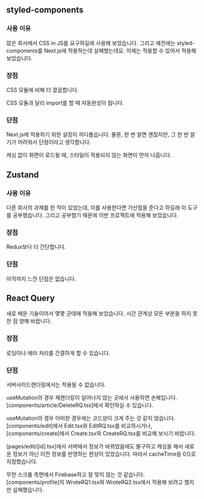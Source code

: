 ## styled-components

### 사용 이유

많은 회사에서 CSS in JS를 요구하길래 사용해 보았습니다. 그리고 예전에는 styled-components를 Next.js에 적용하는데 실패했는데요. 이제는 적용할 수 있어서 적용해 보았습니다.

### 장점

CSS 모듈에 비해 더 깔끔합니다.

CSS 모듈과 달리 import를 할 때 자동완성이 됩니다.

### 단점

Next.js에 적용하기 위한 설정이 까다롭습니다. 물론, 한 번 알면 괜찮지만, 그 한 번 알기가 어려워서 단점이라고 생각합니다.

캐싱 없이 화면이 로드될 때, 스타일이 적용되지 않는 화면이 먼저 나옵니다.

## Zustand

### 사용 이유

다른 회사의 과제를 한 적이 있었는데, 이를 사용한다면 가산점을 준다고 하길래 이 도구를 공부했습니다. 그리고 공부했기 때문에 이번 프로젝트에 적용해 보았습니다.

### 장점

Redux보다 더 간단합니다.

### 단점

아직까지 느낀 단점은 없습니다.

## React Query

새로 배운 기술이어서 몇몇 군데에 적용해 보았습니다. 시간 관계상 모든 부분을 하지 못한 점 양해 바랍니다.

### 장점

로딩이나 에러 처리를 간결하게 할 수 있습니다.

### 단점

서버사이드렌더링에서는 적용될 수 없습니다.

useMutation의 경우 재랜더링이 일어나지 않는 곳에서 사용하면 손해입니다. [components/article/DeleteRQ.tsx]에서 확인하실 수 있습니다.

useMutation의 경우 어떠한 경우에는 코드양이 크게 주는 것 같지 않습니다. [components/edit]에서 Edit.tsx와 EditRQ.tsx를 비교하시거나, [components/create]에서 Create.tsx와 CreateRQ.tsx를 비교해 보시기 바랍니다.

[pages/edit/[id].tsx]에서 서버에서 정보가 바뀌었음에도 불구하고 캐싱을 해서 새로운 정보가 아닌 이전 정보를 반영하는 현상이 있었습니다. 따라서 cacheTime을 0으로 지정했습니다.

무한 스크롤 측면에서 Firebase하고 잘 맞지 않는 것 같습니다. [components/profile]의 WroteRQ1.tsx와 WroteRQ2.tsx에서 적용해 보려고 했지만 실패했습니다.
